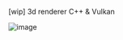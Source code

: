 [wip] 3d renderer C++ & Vulkan

![image](https://github.com/Starli57/Engine3d/assets/12995556/9197980d-96e8-4128-bda1-dc083a3a7a14)
